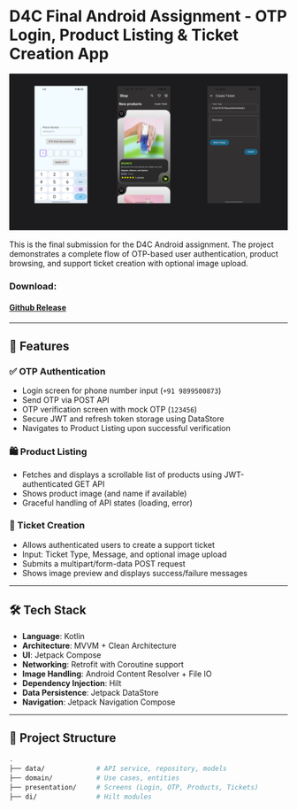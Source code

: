 # D4C Final Android Assignment - OTP Login, Product Listing & Ticket Creation App

![B4C](https://raw.githubusercontent.com/yeshuwahane/d4c/refs/heads/main/screeenshots/b4c.png)

This is the final submission for the D4C Android assignment. The project demonstrates a complete flow of OTP-based user authentication, product browsing, and support ticket creation with optional image upload.


### Download:
#### <a href="https://github.com/yeshuwahane/d4c/releases/tag/beta">Github Release</a>

---

## 📱 Features

### ✅ OTP Authentication
- Login screen for phone number input (`+91 9899500873`)
- Send OTP via POST API
- OTP verification screen with mock OTP (`123456`)
- Secure JWT and refresh token storage using DataStore
- Navigates to Product Listing upon successful verification

### 🛍 Product Listing
- Fetches and displays a scrollable list of products using JWT-authenticated GET API
- Shows product image (and name if available)
- Graceful handling of API states (loading, error)

### 📝 Ticket Creation
- Allows authenticated users to create a support ticket
- Input: Ticket Type, Message, and optional image upload
- Submits a multipart/form-data POST request
- Shows image preview and displays success/failure messages


---

## 🛠️ Tech Stack

- **Language**: Kotlin
- **Architecture**: MVVM + Clean Architecture
- **UI**: Jetpack Compose
- **Networking**: Retrofit with Coroutine support
- **Image Handling**: Android Content Resolver + File IO
- **Dependency Injection**: Hilt
- **Data Persistence**: Jetpack DataStore
- **Navigation**: Jetpack Navigation Compose

---

## 📂 Project Structure

```bash
.
├── data/             # API service, repository, models
├── domain/           # Use cases, entities
├── presentation/     # Screens (Login, OTP, Products, Tickets)
├── di/               # Hilt modules

